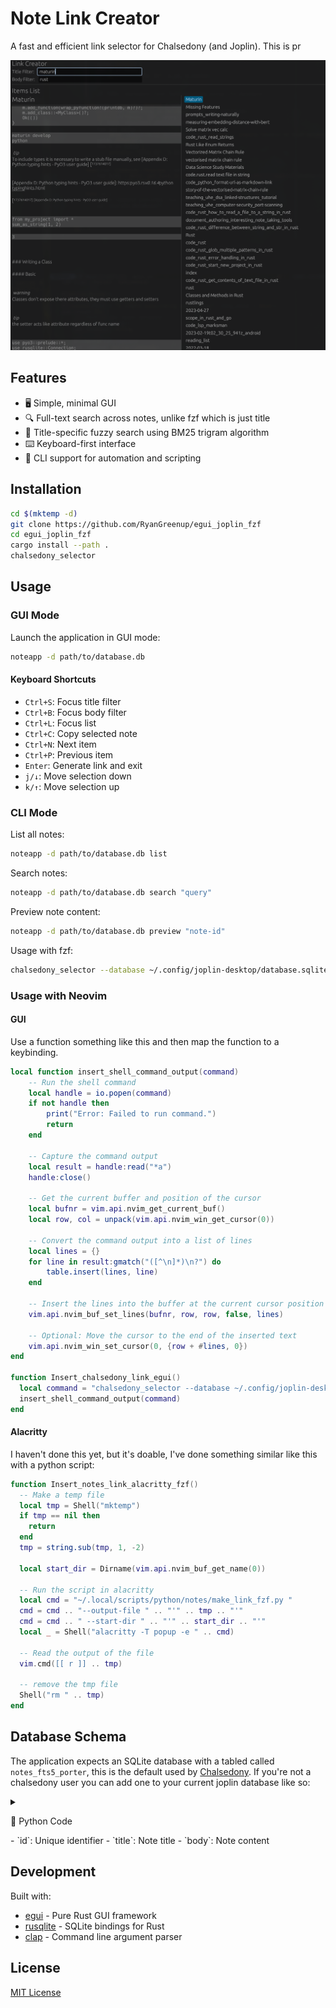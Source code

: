 # Note Link Creator

A fast and efficient link selector for Chalsedony (and Joplin). This is pr

![](./assets/screenshot.png)

## Features

- 🖥️ Simple, minimal GUI
- 🔍 Full-text search across notes, unlike fzf which is just title
- 🎯 Title-specific fuzzy search using BM25 trigram algorithm
- ⌨️ Keyboard-first interface
- 📝 CLI support for automation and scripting

## Installation

```bash
cd $(mktemp -d)
git clone https://github.com/RyanGreenup/egui_joplin_fzf
cd egui_joplin_fzf
cargo install --path .
chalsedony_selector
```

## Usage

### GUI Mode

Launch the application in GUI mode:
```bash
noteapp -d path/to/database.db
```

#### Keyboard Shortcuts
- `Ctrl+S`: Focus title filter
- `Ctrl+B`: Focus body filter
- `Ctrl+L`: Focus list
- `Ctrl+C`: Copy selected note
- `Ctrl+N`: Next item
- `Ctrl+P`: Previous item
- `Enter`: Generate link and exit
- `j/↓`: Move selection down
- `k/↑`: Move selection up

### CLI Mode

List all notes:
```bash
noteapp -d path/to/database.db list
```

Search notes:
```bash
noteapp -d path/to/database.db search "query"
```

Preview note content:
```bash
noteapp -d path/to/database.db preview "note-id"
```

Usage with fzf:

```bash
chalsedony_selector --database ~/.config/joplin-desktop/database.sqlite list  |fzf --preview 'echo {} | awk \'{print $1}\' | xargs chalsedony_selector --database ~/.config/joplin-desktop/database.sqlite preview' | awk '{print "["$2"]""(:/"$1")"}'
```

### Usage with Neovim

#### GUI

Use a function something like this and then map the function to a keybinding.

```lua
local function insert_shell_command_output(command)
    -- Run the shell command
    local handle = io.popen(command)
    if not handle then
        print("Error: Failed to run command.")
        return
    end

    -- Capture the command output
    local result = handle:read("*a")
    handle:close()

    -- Get the current buffer and position of the cursor
    local bufnr = vim.api.nvim_get_current_buf()
    local row, col = unpack(vim.api.nvim_win_get_cursor(0))

    -- Convert the command output into a list of lines
    local lines = {}
    for line in result:gmatch("([^\n]*)\n?") do
        table.insert(lines, line)
    end

    -- Insert the lines into the buffer at the current cursor position
    vim.api.nvim_buf_set_lines(bufnr, row, row, false, lines)

    -- Optional: Move the cursor to the end of the inserted text
    vim.api.nvim_win_set_cursor(0, {row + #lines, 0})
end

function Insert_chalsedony_link_egui()
  local command = "chalsedony_selector --database ~/.config/joplin-desktop/database.sqlite"
  insert_shell_command_output(command)
end

```

#### Alacritty

I haven't done this yet, but it's doable, I've done something similar like this with a python script:

```lua
function Insert_notes_link_alacritty_fzf()
  -- Make a temp file
  local tmp = Shell("mktemp")
  if tmp == nil then
    return
  end
  tmp = string.sub(tmp, 1, -2)

  local start_dir = Dirname(vim.api.nvim_buf_get_name(0))

  -- Run the script in alacritty
  local cmd = "~/.local/scripts/python/notes/make_link_fzf.py "
  cmd = cmd .. "--output-file " .. "'" .. tmp .. "'"
  cmd = cmd .. " --start-dir " .. "'" .. start_dir .. "'"
  local _ = Shell("alacritty -T popup -e " .. cmd)

  -- Read the output of the file
  vim.cmd([[ r ]] .. tmp)

  -- remove the tmp file
  Shell("rm " .. tmp)
end

```



## Database Schema

The application expects an SQLite database with a tabled called `notes_fts5_porter`, this is the default used by [Chalsedony](https://github.com/ryangreenup/chalsedony). If you're not a chalsedony user you can add one to your current joplin database like so:

<details closed><summary>


🐍 Python Code

</summary>

```python
import os
import sqlite3
from sqlite3 import Connection
from enum import Enum

database_path = os.path.expanduser("~/.config/joplin-desktop/database.sqlite")

db_connection: Connection = sqlite3.connect(database_path)

class Stemmer(Enum):
    """Enum representing FTS5 tokenizer options"""
    PORTER = "porter ascii"
    TRIGRAM = "trigram"

def get_fts_table_name(stemmer: Stemmer) -> str:
    """Get the FTS table name corresponding to the stemmer type"""
    return {
        Stemmer.PORTER: "notes_fts5_porter",
        Stemmer.TRIGRAM: "notes_fts5_trigram"
    }[stemmer]

def ensure_fts_table(stemmer: Stemmer = Stemmer.PORTER) -> None:
    """Ensure the FTS5 virtual table exists and is populated"""
    cursor = db_connection.cursor()

    table_name = get_fts_table_name(stemmer)
    # Check if table exists
    cursor.execute(f"SELECT name FROM sqlite_master WHERE type='table' AND name='{table_name}'")
    if not cursor.fetchone():
        # Create FTS5 virtual table and triggers
        cursor.executescript(f"""
            CREATE VIRTUAL TABLE {table_name} USING fts5(
                id,
                title,
                body,
                content='notes',
                content_rowid='rowid',
                tokenize = '{stemmer.value}'
            );

            -- Populate the FTS table with existing data
            INSERT INTO {table_name}(rowid, title, body)
            SELECT rowid, title, body FROM notes;

            -- Triggers to keep FTS updated
            CREATE TRIGGER notes_ai AFTER INSERT ON notes
            BEGIN
                INSERT INTO {table_name}(rowid, title, body)
                VALUES (new.rowid, new.title, new.body);
            END;

            CREATE TRIGGER notes_ad AFTER DELETE ON notes
            BEGIN
                INSERT INTO {table_name}({table_name}, rowid, title, body)
                VALUES ('delete', old.rowid, old.title, old.body);
            END;

            CREATE TRIGGER notes_au AFTER UPDATE ON notes
            BEGIN
                INSERT INTO {table_name}({table_name}, rowid, title, body)
                VALUES ('delete', old.rowid, old.title, old.body);
                INSERT INTO {table_name}(rowid, title, body)
                VALUES (new.rowid, new.title, new.body);
            END;
        """)
        db_connection.commit()
```


</details>
- `id`: Unique identifier
- `title`: Note title
- `body`: Note content

## Development

Built with:
- [egui](https://github.com/emilk/egui) - Pure Rust GUI framework
- [rusqlite](https://github.com/rusqlite/rusqlite) - SQLite bindings for Rust
- [clap](https://github.com/clap-rs/clap) - Command line argument parser

## License

[MIT License](LICENSE)
